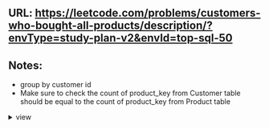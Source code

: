 ## URL: https://leetcode.com/problems/customers-who-bought-all-products/description/?envType=study-plan-v2&envId=top-sql-50


## Notes:
- group by customer id
- Make sure to check the count of product_key from Customer table should be equal to the count of product_key from Product table

<details>

<summary>view</summary>

```sql
SELECT customer_id from Customer GROUP BY customer_id HAVING count(distinct product_key) = (SELECT count(*) from Product)
```

</details>